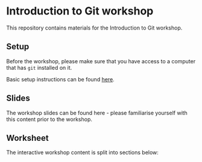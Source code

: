# Introduction to Git workshop

This repository contains materials for the Introduction to Git workshop.

## Setup

Before the workshop, please make sure that you have access to a computer that has `git` installed on it. 

Basic setup instructions can be found [here](./GitSETUP.md).

## Slides

The workshop slides can be found here - please familiarise yourself with this content prior to the workshop.

## Worksheet

The interactive workshop content is split into sections below:

